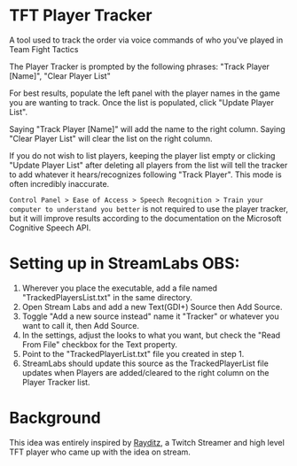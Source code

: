 # TFT Player Tracker
A tool used to track the order via voice commands of who you've played in Team Fight Tactics

The Player Tracker is prompted by the following phrases:
"Track Player [Name]", "Clear Player List"

For best results, populate the left panel with the player names in the game you are wanting to track.
Once the list is populated, click "Update Player List".

Saying "Track Player [Name]" will add the name to the right column. Saying "Clear Player List" will clear the list on the right column.

If you do not wish to list players, keeping the player list empty or clicking "Update Player List" after deleting all players from the list
will tell the tracker to add whatever it hears/recognizes following "Track Player". This mode is often incredibly inaccurate.

```Control Panel > Ease of Access > Speech Recognition > Train your computer to understand you better``` is not required to use the player tracker,
but it will improve results according to the documentation on the Microsoft Cognitive Speech API.


# Setting up in StreamLabs OBS:

1) Wherever you place the executable, add a file named "TrackedPlayersList.txt" in the same directory.
2) Open Stream Labs and add a new Text(GDI+) Source then Add Source.
3) Toggle "Add a new source instead" name it "Tracker" or whatever you want to call it, then Add Source.
4) In the settings, adjust the looks to what you want, but check the "Read From File" checkbox for the Text property.
5) Point to the "TrackedPlayerList.txt" file you created in step 1.
6) StreamLabs should update this source as the TrackedPlayerList file updates when Players are added/cleared to the right column on the Player Tracker list.

# Background
This idea was entirely inspired by [Rayditz](https://www.twitch.tv/rayditz), a Twitch Streamer and high level TFT player who came up with the idea on stream.
